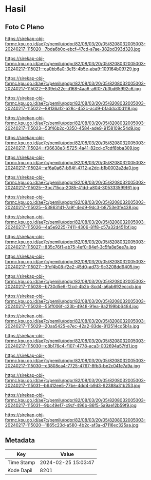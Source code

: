 # Hasil

## Foto C Plano

https://sirekap-obj-formc.kpu.go.id/ae7c/pemilu/pdpr/82/08/03/20/05/8208032005003-20240217-115020--7bda6b0c-ebcf-47cd-a7ae-382bd393d320.jpg

https://sirekap-obj-formc.kpu.go.id/ae7c/pemilu/pdpr/82/08/03/20/05/8208032005003-20240217-115021--ca0bb6a0-3e15-4b5e-aba9-109164b09729.jpg

https://sirekap-obj-formc.kpu.go.id/ae7c/pemilu/pdpr/82/08/03/20/05/8208032005003-20240217-115022--839eb22e-d168-4aa6-a6f0-7b3bd65992c6.jpg

https://sirekap-obj-formc.kpu.go.id/ae7c/pemilu/pdpr/82/08/03/20/05/8208032005003-20240217-115022--88136a12-a28c-452c-acd9-bfaddcd0d118.jpg

https://sirekap-obj-formc.kpu.go.id/ae7c/pemilu/pdpr/82/08/03/20/05/8208032005003-20240217-115023--53f46b2c-0350-4584-ade9-9158109c54d9.jpg

https://sirekap-obj-formc.kpu.go.id/ae7c/pemilu/pdpr/82/08/03/20/05/8208032005003-20240217-115024--f06638e3-5725-4a41-82cd-c7cdf8bba309.jpg

https://sirekap-obj-formc.kpu.go.id/ae7c/pemilu/pdpr/82/08/03/20/05/8208032005003-20240217-115024--af6a0a67-b94f-4712-a2dc-b1b0002a2da0.jpg

https://sirekap-obj-formc.kpu.go.id/ae7c/pemilu/pdpr/82/08/03/20/05/8208032005003-20240217-115025--3bc715ca-2085-41dd-a804-305333599f61.jpg

https://sirekap-obj-formc.kpu.go.id/ae7c/pemilu/pdpr/82/08/03/20/05/8208032005003-20240217-115025--53863141-7a9f-4ed9-9dc3-b8753e0fe438.jpg

https://sirekap-obj-formc.kpu.go.id/ae7c/pemilu/pdpr/82/08/03/20/05/8208032005003-20240217-115026--4a5e9225-7411-4306-81f8-c57a32d451bf.jpg

https://sirekap-obj-formc.kpu.go.id/ae7c/pemilu/pdpr/82/08/03/20/05/8208032005003-20240217-115027--835c76f1-ab75-4ef0-84ef-3c5fa8e5ee7a.jpg

https://sirekap-obj-formc.kpu.go.id/ae7c/pemilu/pdpr/82/08/03/20/05/8208032005003-20240217-115027--3fcf4b08-f2e2-45d0-ad73-9c3208dd9405.jpg

https://sirekap-obj-formc.kpu.go.id/ae7c/pemilu/pdpr/82/08/03/20/05/8208032005003-20240217-115028--b730d5e6-f2cd-4b2b-8cd4-a6ab692ecccb.jpg

https://sirekap-obj-formc.kpu.go.id/ae7c/pemilu/pdpr/82/08/03/20/05/8208032005003-20240217-115028--55ff006f-c23b-4948-91ea-9a2199bb6484.jpg

https://sirekap-obj-formc.kpu.go.id/ae7c/pemilu/pdpr/82/08/03/20/05/8208032005003-20240217-115029--20aa5425-e7ec-42a2-83de-813514cd5b1a.jpg

https://sirekap-obj-formc.kpu.go.id/ae7c/pemilu/pdpr/82/08/03/20/05/8208032005003-20240217-115030--c8b176c4-f107-4778-aca3-002694a57fd1.jpg

https://sirekap-obj-formc.kpu.go.id/ae7c/pemilu/pdpr/82/08/03/20/05/8208032005003-20240217-115030--c3808ca4-7725-4767-8fb3-be2c041e7a9a.jpg

https://sirekap-obj-formc.kpu.go.id/ae7c/pemilu/pdpr/82/08/03/20/05/8208032005003-20240217-115031--b6412ee5-77be-4dd4-b9d3-92388a31b253.jpg

https://sirekap-obj-formc.kpu.go.id/ae7c/pemilu/pdpr/82/08/03/20/05/8208032005003-20240217-115031--9bc49e17-c9cf-496b-86f5-5a9ae12b59f9.jpg

https://sirekap-obj-formc.kpu.go.id/ae7c/pemilu/pdpr/82/08/03/20/05/8208032005003-20240217-115020--1865c23d-a580-4b2c-af3a-d7116ec325aa.jpg


## Metadata

| Key        | Value               |
| ---------- | ------------------- |
| Time Stamp | 2024-02-25 15:03:47 |
| Kode Dapil | 8201                |



